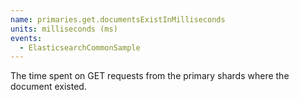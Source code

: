 ```yaml
---
name: primaries.get.documentsExistInMilliseconds
units: milliseconds (ms)
events:
  - ElasticsearchCommonSample
---
```


The time spent on GET requests from the primary shards where the document existed.